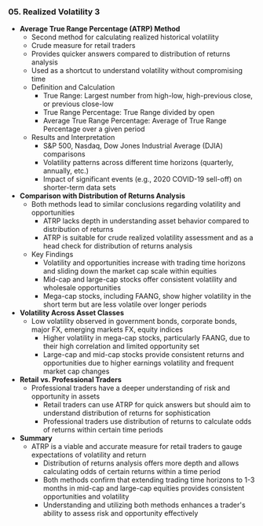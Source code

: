 ### 05. Realized Volatility 3
- **Average True Range Percentage (ATRP) Method**
    - Second method for calculating realized historical volatility
    - Crude measure for retail traders
    - Provides quicker answers compared to distribution of returns analysis
    - Used as a shortcut to understand volatility without compromising time
    - Definition and Calculation
        - True Range: Largest number from high-low, high-previous close, or previous close-low
        - True Range Percentage: True Range divided by open
        - Average True Range Percentage: Average of True Range Percentage over a given period
    - Results and Interpretation
        - S&P 500, Nasdaq, Dow Jones Industrial Average (DJIA) comparisons
        - Volatility patterns across different time horizons (quarterly, annually, etc.)
        - Impact of significant events (e.g., 2020 COVID-19 sell-off) on shorter-term data sets
- **Comparison with Distribution of Returns Analysis**
    - Both methods lead to similar conclusions regarding volatility and opportunities
        - ATRP lacks depth in understanding asset behavior compared to distribution of returns
        - ATRP is suitable for crude realized volatility assessment and as a head check for distribution of returns analysis
    - Key Findings
        - Volatility and opportunities increase with trading time horizons and sliding down the market cap scale within equities
        - Mid-cap and large-cap stocks offer consistent volatility and wholesale opportunities
        - Mega-cap stocks, including FAANG, show higher volatility in the short term but are less volatile over longer periods
- **Volatility Across Asset Classes**
    - Low volatility observed in government bonds, corporate bonds, major FX, emerging markets FX, equity indices
        - Higher volatility in mega-cap stocks, particularly FAANG, due to their high correlation and limited opportunity set
        - Large-cap and mid-cap stocks provide consistent returns and opportunities due to higher earnings volatility and frequent market cap changes
- **Retail vs. Professional Traders**
    - Professional traders have a deeper understanding of risk and opportunity in assets
        - Retail traders can use ATRP for quick answers but should aim to understand distribution of returns for sophistication
        - Professional traders use distribution of returns to calculate odds of returns within certain time periods
- **Summary**
    - ATRP is a viable and accurate measure for retail traders to gauge expectations of volatility and return
        - Distribution of returns analysis offers more depth and allows calculating odds of certain returns within a time period
        - Both methods confirm that extending trading time horizons to 1-3 months in mid-cap and large-cap equities provides consistent opportunities and volatility
        - Understanding and utilizing both methods enhances a trader's ability to assess risk and opportunity effectively
